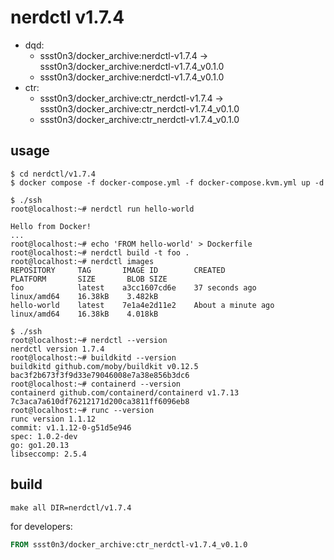 # nerdctl v1.7.4

* dqd: 
    * ssst0n3/docker_archive:nerdctl-v1.7.4 -> ssst0n3/docker_archive:nerdctl-v1.7.4_v0.1.0
    * ssst0n3/docker_archive:nerdctl-v1.7.4_v0.1.0
* ctr:
    * ssst0n3/docker_archive:ctr_nerdctl-v1.7.4 -> ssst0n3/docker_archive:ctr_nerdctl-v1.7.4_v0.1.0
    * ssst0n3/docker_archive:ctr_nerdctl-v1.7.4_v0.1.0

## usage

```shell
$ cd nerdctl/v1.7.4
$ docker compose -f docker-compose.yml -f docker-compose.kvm.yml up -d
```

```shell
$ ./ssh
root@localhost:~# nerdctl run hello-world

Hello from Docker!
...
root@localhost:~# echo 'FROM hello-world' > Dockerfile
root@localhost:~# nerdctl build -t foo .
root@localhost:~# nerdctl images
REPOSITORY     TAG       IMAGE ID        CREATED               PLATFORM       SIZE       BLOB SIZE
foo            latest    a3cc1607cd6e    37 seconds ago        linux/amd64    16.38kB    3.482kB
hello-world    latest    7e1a4e2d11e2    About a minute ago    linux/amd64    16.38kB    4.018kB
```

```shell
$ ./ssh
root@localhost:~# nerdctl --version
nerdctl version 1.7.4
root@localhost:~# buildkitd --version
buildkitd github.com/moby/buildkit v0.12.5 bac3f2b673f3f9d33e79046008e7a38e856b3dc6
root@localhost:~# containerd --version
containerd github.com/containerd/containerd v1.7.13 7c3aca7a610df76212171d200ca3811ff6096eb8
root@localhost:~# runc --version
runc version 1.1.12
commit: v1.1.12-0-g51d5e946
spec: 1.0.2-dev
go: go1.20.13
libseccomp: 2.5.4
```

## build

```shell
make all DIR=nerdctl/v1.7.4
```

for developers:

```dockerfile
FROM ssst0n3/docker_archive:ctr_nerdctl-v1.7.4_v0.1.0
```
